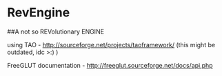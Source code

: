 # RevEngine
##A not so REVolutionary ENGINE


using TAO - http://sourceforge.net/projects/taoframework/ (this might be outdated, idc >:)   )

FreeGLUT documentation - http://freeglut.sourceforge.net/docs/api.php
